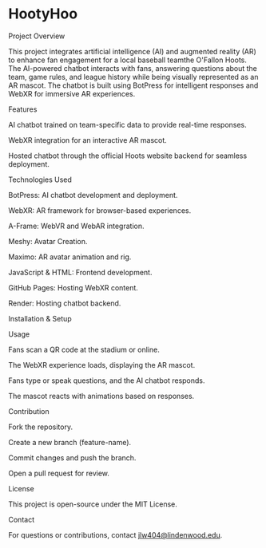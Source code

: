 # HootyHoo
Project Overview

This project integrates artificial intelligence (AI) and augmented reality (AR) to enhance fan engagement for a local baseball teamthe O'Fallon Hoots. The AI-powered chatbot interacts with fans, answering questions about the team, game rules, and league history while being visually represented as an AR mascot. The chatbot is built using BotPress for intelligent responses and WebXR for immersive AR experiences.

Features

AI chatbot trained on team-specific data to provide real-time responses.

WebXR integration for an interactive AR mascot.

Hosted chatbot through the official Hoots website backend for seamless deployment.

Technologies Used

BotPress: AI chatbot development and deployment.

WebXR: AR framework for browser-based experiences.

A-Frame: WebVR and WebAR integration.

Meshy: Avatar Creation.

Maximo: AR avatar animation and rig.

JavaScript & HTML: Frontend development.

GitHub Pages: Hosting WebXR content.

Render: Hosting chatbot backend.

Installation & Setup


Usage

Fans scan a QR code at the stadium or online.

The WebXR experience loads, displaying the AR mascot.

Fans type or speak questions, and the AI chatbot responds.

The mascot reacts with animations based on responses.

Contribution

Fork the repository.

Create a new branch (feature-name).

Commit changes and push the branch.

Open a pull request for review.

License

This project is open-source under the MIT License.

Contact

For questions or contributions, contact jlw404@lindenwood.edu.

